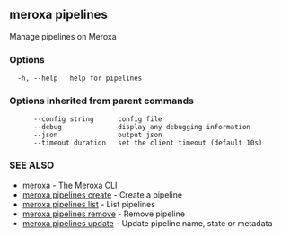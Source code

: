 ## meroxa pipelines

Manage pipelines on Meroxa

### Options

```
  -h, --help   help for pipelines
```

### Options inherited from parent commands

```
      --config string      config file
      --debug              display any debugging information
      --json               output json
      --timeout duration   set the client timeout (default 10s)
```

### SEE ALSO

* [meroxa](meroxa.md)	 - The Meroxa CLI
* [meroxa pipelines create](meroxa_pipelines_create.md)	 - Create a pipeline
* [meroxa pipelines list](meroxa_pipelines_list.md)	 - List pipelines
* [meroxa pipelines remove](meroxa_pipelines_remove.md)	 - Remove pipeline
* [meroxa pipelines update](meroxa_pipelines_update.md)	 - Update pipeline name, state or metadata

